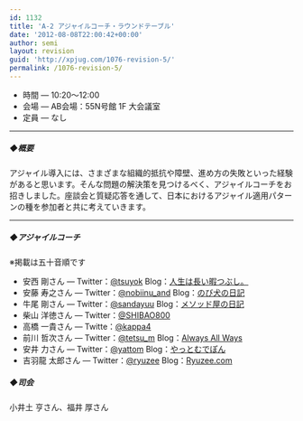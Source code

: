 ```yaml
---
id: 1132
title: 'A-2 アジャイルコーチ・ラウンドテーブル'
date: '2012-08-08T22:00:42+00:00'
author: semi
layout: revision
guid: 'http://xpjug.com/1076-revision-5/'
permalink: /1076-revision-5/
---
```


- 時間 — 10:20〜12:00
- 会場 — AB会場：55N号館 1F 大会議室
- 定員 — なし

---

##### ◆概要

アジャイル導入には、さまざまな組織的抵抗や障壁、進め方の失敗といった経験があると思います。そんな問題の解決策を見つけるべく、アジャイルコーチをお招きしました。座談会と質疑応答を通して、日本におけるアジャイル適用パターンの種を参加者と共に考えていきます。

---

##### ◆アジャイルコーチ

※掲載は五十音順です

- 安西 剛さん — Twitter：[@tsuyok](https://twitter.com/tsuyok) Blog：[人生は長い暇つぶし。](http://d.hatena.ne.jp/tsuyok/)
- 安藤 寿之さん — Twitter：[@nobiinu\_and](https://twitter.com/nobiinu_and) Blog：[のび犬の日記](http://d.hatena.ne.jp/couger/)
- 牛尾 剛さん — Twitter：[@sandayuu](https://twitter.com/sandayuu) Blog：[メソッド屋の日記](http://d.hatena.ne.jp/simplearchitect/)
- 柴山 洋徳さん — Twitter：[@SHIBAO800](https://twitter.com/SHIBAO800)
- 高橋 一貴さん — Twitte：[@kappa4](https://twitter.com/kappa4)
- 前川 哲次さん — Twitter：[@tetsu\_m](https://twitter.com/tetsu_m) Blog：[Always All Ways](http://tmaegawa.hatenablog.com/)
- 安井 力さん — Twitter：[@yattom](https://twitter.com/yattom/) Blog：[やっとむでぽん](http://d.hatena.ne.jp/yach/)
- 吉羽龍 太郎さん — Twitter：[@ryuzee](https://twitter.com/ryuzee) Blog：[Ryuzee.com](http://www.ryuzee.com/)

##### ◆司会

小井土 亨さん、福井 厚さん